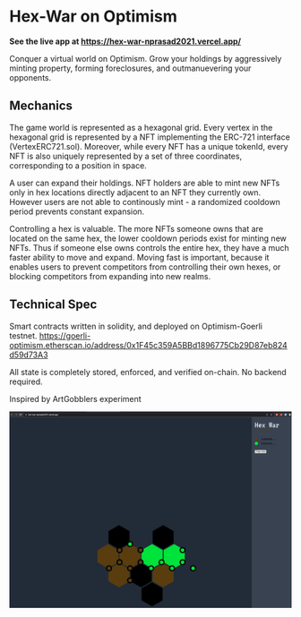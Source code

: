 # Hex-War on Optimism
**See the live app at https://hex-war-nprasad2021.vercel.app/**

Conquer a virtual world on Optimism. Grow your holdings by aggressively minting property, forming foreclosures, and outmanuevering your opponents.

## Mechanics
The game world is represented as a hexagonal grid.
Every vertex in the hexagonal grid is represented by a NFT implementing the ERC-721 interface (VertexERC721.sol).
Moreover, while every NFT has a unique tokenId, every NFT is also uniquely represented by a set of three coordinates, corresponding to a position in space.

A user can expand their holdings. NFT holders are able to mint new NFTs only in hex locations directly adjacent to an NFT they currently own. However users are not able to continously mint - a randomized cooldown period prevents constant expansion.

Controlling a hex is valuable. The more NFTs someone owns that are located on the same hex, the lower cooldown periods exist for minting new NFTs.
Thus if someone else owns controls the entire hex, they have a much faster ability to move and expand. Moving fast is important, because it enables users to prevent competitors from controlling their own hexes, or blocking competitors from expanding into new realms.

## Technical Spec
Smart contracts written in solidity, and deployed on Optimism-Goerli testnet. https://goerli-optimism.etherscan.io/address/0x1F45c359A5BBd1896775Cb29D87eb824d59d73A3

All state is completely stored, enforced, and verified on-chain. No backend required.

Inspired by ArtGobblers experiment

![My Image](assets/demo.png)
